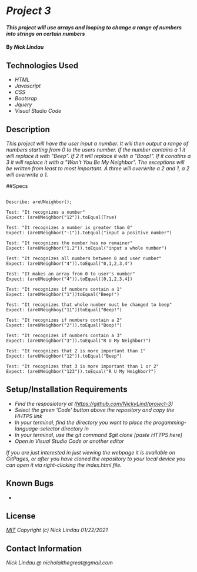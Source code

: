 # _Project 3_

#### _This project will use arrays and looping to change a range of numbers into strings on certain numbers_

#### By _**Nick Lindau**_

## Technologies Used

* _HTML_
* _Javascript_
* _CSS_
* _Bootsrap_
* _Jquery_
* _Visual Studio Code_


## Description

_This project will have the user input a number. It will then output a range of numbers starting from 0 to the users number. If the number contains a 1 it will replace it with "Beep". If 2 it will replace it with a "Boop!". If it conatins a 3 it will replace it with a "Won't You Be My Neighbor". The exceptions will be written from least to most important. A three will overwrite a 2 and 1, a 2 will overwrite a 1._

##Specs
```

Describe: areUNeighbor();

Test: "It recognizes a number"
Expect: (areUNeighbor("12")).toEqual(True)

Test: "It recognizes a number is greater than 0"
Expect: (areUNeighbor("-1")).toEqual("input a positive number")

Test: "It recognizes the number has no remainer"
Expect: (areUNeighbor("1.2")).toEqual("input a whole number")

Test: "It recognizes all numbers between 0 and user number"
Expect: (areUNeighbor("4")).toEqual("0,1,2,3,4")

Test: "It makes an array from 0 to user's number"
Expect: (areUNeighbor("4")).toEqual([0,1,2,3,4])

Test: "It recognizes if numbers contain a 1"
Expect: (areUNeighbor("1"))toEqual("Beep!")

Test: "It recognizes that whole number must be changed to beep"
Expect: (areUNeighboy("11"))toEqual("Beep!")

Test: "It recognizes if numbers contain a 2"
Expect: (areUNeighbor("2")).toEqual("Boop!")

Test: "It recognizes if numbers contain a 3"
Expect: (areUNeighbor("3")).toEqual("R U My Neighbor?")

Test: "It recognizes that 2 is more important than 1"
Expect: (areUNeighbor("12")).toEqual("Beep")

Test: "It recognizes that 3 is more important than 1 or 2"
Expect: (areUNeighbor("123")).toEqual("R U My Neighbor?")
```


## Setup/Installation Requirements

* _Find the resposiotory at (https://github.com/NickyLind/project-3)_
* _Select the green 'Code' button above the repository and copy the HHTPS link_
* _In your terminal, find the directory you want to place the progamming-language-selector directory in_
* _In your terminal, use the git command $git clone [paste HTTPS here]_
* _Open in Visual Studio Code or another editor_

_If you are just interested in just viewing the webpage it is available on GitPages, or after you have cloned the repository to your local device you can open it via right-clicking the index.html file._

## Known Bugs

*

## License

_[MIT](https://choosealicense.com/licenses/mit/)_
 _Copyright (c) Nick Lindau 01/22/2021_

## Contact Information

_Nick Lindau @ nicholaithegreat@gmail.com_
